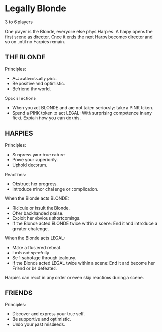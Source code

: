 # Legally Blonde

3 to 6 players

One player is the Blonde, everyone else plays Harpies. A harpy opens the first scene as director. Once it ends the next Harpy becomes director and so on until no Harpies remain. 

## THE BLONDE

Principles:

- Act authentically pink.
- Be positive and optimistic.
- Befriend the world.

Special actions:

- When you act BLONDE and are not taken seriously: take a PINK token. 
- Spend a PINK token to act LEGAL: With surprising competence in any field. Explain how you can do this. 

## HARPIES

Principles:

- Suppress your true nature.
- Prove your superiority.
- Uphold decorum.

Reactions:

- Obstruct her progress.
- Introduce minor challenge or complication.

When the Blonde acts BLONDE:

- Ridicule or insult the Blonde.
- Offer backhanded praise.
- Exploit her obvious shortcomings.
- If the Blonde acted BLONDE twice within a scene: End it and introduce a greater challenge.

When the Blonde acts LEGAL:

- Make a flustered retreat.
- Lash out spitefully.
- Self-sabotage through jealousy.
- If the Blonde acted LEGAL twice within a scene: End it and become her Friend or be defeated.

Harpies can react in any order or even skip reactions during a scene.

## FRIENDS

Principles:

- Discover and express your true self.
- Be supportive and optimistic.
- Undo your past misdeeds.
